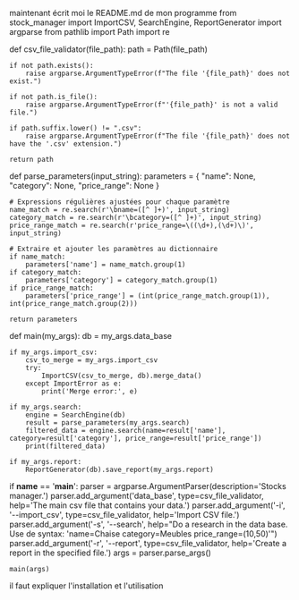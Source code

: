maintenant écrit moi le README.md de mon programme
from stock_manager import ImportCSV, SearchEngine, ReportGenerator
import argparse
from pathlib import Path
import re


def csv_file_validator(file_path):
    path = Path(file_path)

    if not path.exists():
        raise argparse.ArgumentTypeError(f"The file '{file_path}' does not exist.")

    if not path.is_file():
        raise argparse.ArgumentTypeError(f"'{file_path}' is not a valid file.")

    if path.suffix.lower() != ".csv":
        raise argparse.ArgumentTypeError(f"The file '{file_path}' does not have the '.csv' extension.")

    return path



def parse_parameters(input_string):
    parameters = {
        "name": None,
        "category": None,
        "price_range": None
    }

    # Expressions régulières ajustées pour chaque paramètre
    name_match = re.search(r'\bname=([^ ]+)', input_string)
    category_match = re.search(r'\bcategory=([^ ]+)', input_string)
    price_range_match = re.search(r'price_range=\((\d+),(\d+)\)', input_string)

    # Extraire et ajouter les paramètres au dictionnaire
    if name_match:
        parameters['name'] = name_match.group(1)
    if category_match:
        parameters['category'] = category_match.group(1)
    if price_range_match:
        parameters['price_range'] = (int(price_range_match.group(1)), int(price_range_match.group(2)))

    return parameters


def main(my_args):
    db = my_args.data_base

    if my_args.import_csv:
        csv_to_merge = my_args.import_csv
        try:
            ImportCSV(csv_to_merge, db).merge_data()
        except ImportError as e:
            print('Merge error:', e)

    if my_args.search:
        engine = SearchEngine(db)
        result = parse_parameters(my_args.search)
        filtered_data = engine.search(name=result['name'], category=result['category'], price_range=result['price_range'])
        print(filtered_data)

    if my_args.report:
        ReportGenerator(db).save_report(my_args.report)


if __name__ == '__main__':
    parser = argparse.ArgumentParser(description='Stocks manager.')
    parser.add_argument('data_base', type=csv_file_validator, help='The main csv file that contains your data.')
    parser.add_argument('-i', '--import_csv', type=csv_file_validator, help='Import CSV file.')
    parser.add_argument('-s', '--search', help="Do a research in the data base. Use de syntax: 'name=Chaise category=Meubles price_range=(10,50)'")
    parser.add_argument('-r', '--report', type=csv_file_validator, help='Create a report in the specified file.')
    args = parser.parse_args()

    main(args)

il faut expliquer l'installation et l'utilisation 